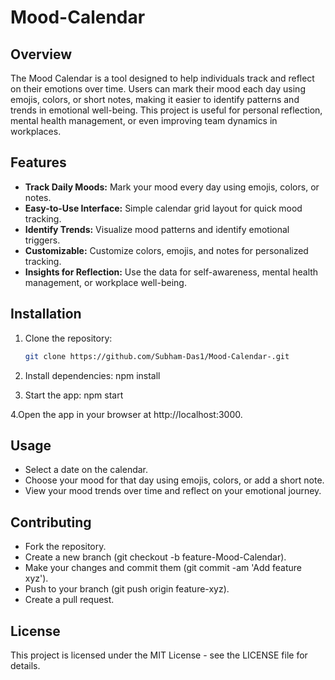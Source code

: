 # Mood-Calendar

## Overview

The Mood Calendar is a tool designed to help individuals track and reflect on their emotions over time. Users can mark their mood each day using emojis, colors, or short notes, making it easier to identify patterns and trends in emotional well-being. This project is useful for personal reflection, mental health management, or even improving team dynamics in workplaces.

## Features

- **Track Daily Moods:** Mark your mood every day using emojis, colors, or notes.
- **Easy-to-Use Interface:** Simple calendar grid layout for quick mood tracking.
- **Identify Trends:** Visualize mood patterns and identify emotional triggers.
- **Customizable:** Customize colors, emojis, and notes for personalized tracking.
- **Insights for Reflection:** Use the data for self-awareness, mental health management, or workplace well-being.

## Installation

1. Clone the repository:
   ```bash
   git clone https://github.com/Subham-Das1/Mood-Calendar-.git

2. Install dependencies: npm install

3. Start the app: npm start

4.Open the app in your browser at http://localhost:3000.

## Usage
- Select a date on the calendar.
- Choose your mood for that day using emojis, colors, or add a short note.
- View your mood trends over time and reflect on your emotional journey.

## Contributing
- Fork the repository.
- Create a new branch (git checkout -b feature-Mood-Calendar).
- Make your changes and commit them (git commit -am 'Add feature xyz').
- Push to your branch (git push origin feature-xyz).
- Create a pull request.

## License
This project is licensed under the MIT License - see the LICENSE file for details.

